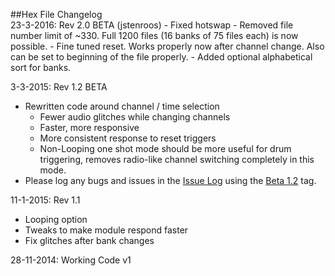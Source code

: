 ##Hex File Changelog  
23-3-2016: Rev 2.0 BETA (jstenroos)
    - Fixed hotswap
    - Removed file number limit of ~330. Full 1200 files (16 banks of 75 files each) is now possible.
    - Fine tuned reset. Works properly now after channel change. Also can be set to beginning of the file properly.
    - Added optional alphabetical sort for banks.

3-3-2015: Rev 1.2 BETA 
- Rewritten code around channel / time selection
    - Fewer audio glitches while changing channels 
    - Faster, more responsive 
    - More consistent response to reset triggers 
    - Non-Looping one shot mode should be more useful for drum triggering, removes radio-like channel switching completely in this mode. 
- Please log any bugs and issues in the [Issue Log](https://github.com/TomWhitwell/RadioMusic/issues) using the [Beta 1.2](https://github.com/TomWhitwell/RadioMusic/labels/Beta%201.2) tag.  

11-1-2015: Rev 1.1 
- Looping option  
- Tweaks to make module respond faster  
- Fix glitches after bank changes

28-11-2014: Working Code v1  

